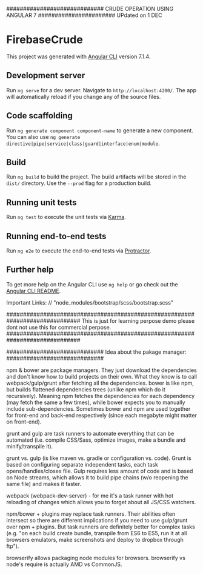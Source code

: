 ############################# CRUDE OPERATION USING ANGULAR 7 #######################
UPdated on 1 DEC

# FirebaseCrude

This project was generated with [Angular CLI](https://github.com/angular/angular-cli) version 7.1.4.

## Development server

Run `ng serve` for a dev server. Navigate to `http://localhost:4200/`. The app will automatically reload if you change any of the source files.

## Code scaffolding

Run `ng generate component component-name` to generate a new component. You can also use `ng generate directive|pipe|service|class|guard|interface|enum|module`.

## Build

Run `ng build` to build the project. The build artifacts will be stored in the `dist/` directory. Use the `--prod` flag for a production build.

## Running unit tests

Run `ng test` to execute the unit tests via [Karma](https://karma-runner.github.io).

## Running end-to-end tests

Run `ng e2e` to execute the end-to-end tests via [Protractor](http://www.protractortest.org/).

## Further help

To get more help on the Angular CLI use `ng help` or go check out the [Angular CLI README](https://github.com/angular/angular-cli/blob/master/README.md).

Important Links: // "node_modules/bootstrap/scss/bootstrap.scss"

##############################################################################
This is just for learning perpose demo please dont not use this for commercial perpose.
##############################################################################

#############################
Idea about the pakage manager:
#############################

npm & bower are package managers. They just download the dependencies and don't know how to build projects on their own. What they know is to call webpack/gulp/grunt after fetching all the dependencies.
bower is like npm, but builds flattened dependencies trees (unlike npm which do it recursively). Meaning npm fetches the dependencies for each dependency (may fetch the same a few times), while bower expects you to manually include sub-dependencies. Sometimes bower and npm are used together for front-end and back-end respectively (since each megabyte might matter on front-end).

grunt and gulp are task runners to automate everything that can be automated (i.e. compile CSS/Sass, optimize images, make a bundle and minify/transpile it).

grunt vs. gulp (is like maven vs. gradle or configuration vs. code). Grunt is based on configuring separate independent tasks, each task opens/handles/closes file. Gulp requires less amount of code and is based on Node streams, which allows it to build pipe chains (w/o reopening the same file) and makes it faster.

webpack (webpack-dev-server) - for me it's a task runner with hot reloading of changes which allows you to forget about all JS/CSS watchers.

npm/bower + plugins may replace task runners. Their abilities often intersect so there are different implications if you need to use gulp/grunt over npm + plugins. But task runners are definitely better for complex tasks (e.g. "on each build create bundle, transpile from ES6 to ES5, run it at all browsers emulators, make screenshots and deploy to dropbox through ftp").

browserify allows packaging node modules for browsers. browserify vs node's require is actually AMD vs CommonJS.
